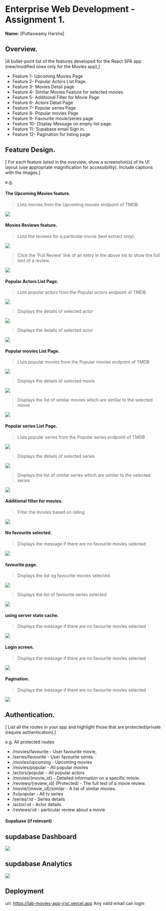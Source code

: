 # Enterprise Web Development - Assignment 1.

__Name:__ [Puttaswamy Harsha]

## Overview.

[A bullet-point list of the features developed for the React SPA app (new/modified ones only for the Movies app),]

+ Feature 1- Upcoming Movies Page
+ Feature 2- Popular Actors List Page.
+ Feature 3- Movies Detail page
+ Feature 4- Similar Movies Feature for selected movies
+ Feature 5- Additional Filter for Movie Page
+ Feature 6- Actors Detail Page
+ Feature 7- Popular series Page
+ Feature 8- Popular movies Page
+ Feature 9- Favourite movie/series page
+ Feature 10- Display Message on empty list page.
+ Feature 11- Supabase email Sign in.
+ Feature 12- Pagination for listing page


## Feature Design.

[ For each feature listed in the overview, show a screenshot(s) of its UI layout (use appropriate magnification for accessibility). Include captions with the images.]

e.g. 

#### The Upcoming Movies feature.

> Lists movies from the Upcoming movies endpoint of TMDB

![][upcoming_movies]

#### Movies Reviews feature.

> Lists  the reviews for a particular movie (text extract only).

![][reviews]

> Click the 'Full Review' link of an entry in the above list to show the full text of a review. 

![][fullreview]

#### Popular Actors List Page.

> Lists popular actors from the Popular actors endpoint of TMDB 

![][popularactors]


> Displays the details of selected actor

![][actordetail]



> Displays the details of selected actor

![][actorsknownfor]


#### Popular movies List Page.

> Lists popular movies from the Popular movies endpoint of TMDB 

![][popularmovies]


> Displays the details of selected movie 

![][moviesdetail]


> Displays the list of similar movies which are similar to the selected movie

![][similarmovies]


#### Popular series List Page.

> Lists popular series from the Popular series endpoint of TMDB 

![][popularseries]


> Displays the details of selected series

![][seriesdetailpage]


> Displays the list of similar series which are similar to the selected series

![][similarseries]



#### Additional filter for movies.

>Filter the movies based on rating

![][filter]


#### No favourite selected.

>Displays the message if there are no favourite movies selected

![][emptylist]



#### favourite  page.

>Displays the list og  favourite movies selected

![][favouritemovies]


>Displays the list of  favourite series selected

![][favouriteseries]


#### using server state cache.

>Displays the message if there are no favourite movies selected

![][cache]

#### Login screen.

>Displays the message if there are no favourite movies selected

![][loginscreen]


#### Pagination.

>Displays the message if there are no favourite movies selected

![][pagination]






## Authentication.

[ List all the routes in your app and highlight those that are protected/private (require authentication).]

e.g.
All protected routes 
+ /movies/favourite - User favourite movie,
+ /series/favourite - User favourite series
+ /movies/upcoming - Upcoming movies
+ /movies/popular - All popular movies
+ /actors/popular - All popular actors
+ /movies/{movie_id} - Detailed information on a specific movie.
+ /reviews/{review_id} (Protected) - The full text of a movie review.
+ /movie/{movie_id}/similar - A list of similar movies. 
+ /tv/popular - All tv series
+ /series/:id - Series details
+ /actor/:id - Actor details
+ /reviews/:id - particular review about a movie
                



#### Supabase (if relevant)



## supdabase Dashboard
![][supabaseacc]

## supdabase Analytics
![][supabaseAuth]



## Deployment 

url: https://lab-movies-app-jrxc.vercel.app
Any valid email can login 




[upcoming_movies]: ./images/upcoming_movies.jpg
[reviews]: ./images/display_review.jpg
[fullreview]: ./images/full_review.jpg
[popularactors]: ./images/popular_Actors.jpg
[popularmovies]: ./images/popular_movies.jpg
[popularseries]: ./images/popular_series.jpg
[moviesdetail]: ./images/movies_detail_Page.jpg
[similarmovies]: ./images/similar_movies.jpg
[similarseries]: ./images/similar_series.jpg
[filter]: ./images/additional_filter.jpg
[emptylist]: ./images/empty_list.jpg
[seriesdetailpage]: ./images/series_details.jpg
[favouritemovies]: ./images/favourite_movies.jpg
[favouriteseries]: ./images/favourite_series.jpg
[actordetail]: ./images/actors_detail_page.jpg
[supabaseLogin]: ./images/login_Screen.jpg
[supabaseAuth]: ./images/Supabase_Auth.jpg
[supabaseacc]: ./images/supabase_Account.jpg
[pagination]: ./images/pagination.jpg
[loginscreen]: ./images/login_Screen.jpg
[actorsknownfor]: ./images/actorsknownfor.jpg
[cache]: ./images/serverstatecache.jpg


